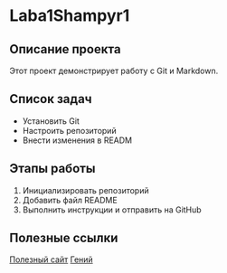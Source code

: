 # Laba1Shampyr1
## Описание проекта
Этот проект демонстрирует работу с Git и Markdown.
## Список задач
- Установить Git
- Настроить репозиторий
- Внести изменения в READM
## Этапы работы
1. Инициализировать репозиторий
2. Добавить файл README
3. Выполнить инструкции и отправить на GitHub
## Полезные ссылки
[Полезный сайт](https://www.pkb4.ru/)
[Гений](pi_daddy.jpg)

